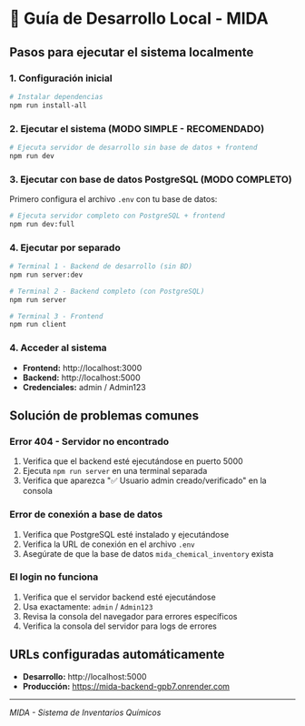 # 🚀 Guía de Desarrollo Local - MIDA

## Pasos para ejecutar el sistema localmente

### 1. Configuración inicial
```bash
# Instalar dependencias
npm run install-all
```

### 2. Ejecutar el sistema (MODO SIMPLE - RECOMENDADO)
```bash
# Ejecuta servidor de desarrollo sin base de datos + frontend
npm run dev
```

### 3. Ejecutar con base de datos PostgreSQL (MODO COMPLETO)
Primero configura el archivo `.env` con tu base de datos:
```bash
# Ejecuta servidor completo con PostgreSQL + frontend
npm run dev:full
```

### 4. Ejecutar por separado
```bash
# Terminal 1 - Backend de desarrollo (sin BD)
npm run server:dev

# Terminal 2 - Backend completo (con PostgreSQL)
npm run server

# Terminal 3 - Frontend  
npm run client
```

### 4. Acceder al sistema
- **Frontend:** http://localhost:3000
- **Backend:** http://localhost:5000
- **Credenciales:** admin / Admin123

## Solución de problemas comunes

### Error 404 - Servidor no encontrado
1. Verifica que el backend esté ejecutándose en puerto 5000
2. Ejecuta `npm run server` en una terminal separada
3. Verifica que aparezca "✅ Usuario admin creado/verificado" en la consola

### Error de conexión a base de datos
1. Verifica que PostgreSQL esté instalado y ejecutándose
2. Verifica la URL de conexión en el archivo `.env`
3. Asegúrate de que la base de datos `mida_chemical_inventory` exista

### El login no funciona
1. Verifica que el servidor backend esté ejecutándose
2. Usa exactamente: `admin` / `Admin123`
3. Revisa la consola del navegador para errores específicos
4. Verifica la consola del servidor para logs de errores

## URLs configuradas automáticamente
- **Desarrollo:** http://localhost:5000
- **Producción:** https://mida-backend-gpb7.onrender.com

---
*MIDA - Sistema de Inventarios Químicos*